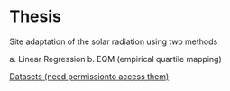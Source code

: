 # Thesis
Site adaptation of the solar radiation using two methods 

a. Linear Regression 
b. EQM (empirical quartile mapping)

[Datasets (need permissionto access them)](https://drive.google.com/drive/folders/1YwCA1BBGoDYhJLzsbaW1i9zh8nmnTh03)

